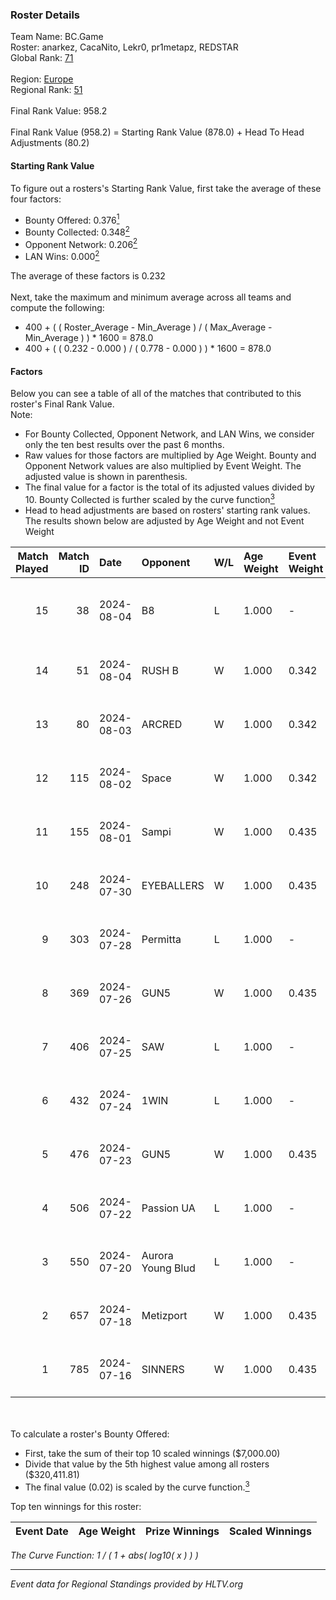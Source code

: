 ### Roster Details<br />
Team Name: BC.Game<br />
Roster: anarkez, CacaNito, Lekr0, pr1metapz, REDSTAR<br />
Global Rank: [71](../standings_global.md)<br />
<br />
Region: [Europe]( ../standings_europe.md)<br />
Regional Rank: [51]( ../standings_europe.md)<br />
<br />
Final Rank Value:  958.2<br />
<br />
Final Rank Value (958.2) = Starting Rank Value (878.0) + Head To Head Adjustments (80.2)<br />

#### Starting Rank Value<br />
To figure out a rosters's Starting Rank Value, first take the average of these four factors:<br />
- Bounty Offered: 0.376[<sup>1</sup>](#table2)
- Bounty Collected: 0.348[<sup>2</sup>](#table1)
- Opponent Network: 0.206[<sup>2</sup>](#table1)
- LAN Wins: 0.000[<sup>2</sup>](#table1)

The average of these factors is 0.232<br />
<br />
Next, take the maximum and minimum average across all teams and compute the following:<br />
- 400 + ( ( Roster_Average - Min_Average ) / ( Max_Average - Min_Average ) ) * 1600 = 878.0
- 400 + ( ( 0.232 - 0.000 ) / ( 0.778 - 0.000 ) ) * 1600 = 878.0


#### Factors<br />
Below you can see a table of all of the matches that contributed to this roster's Final Rank Value.<br />
Note:<br />

- For Bounty Collected, Opponent Network, and LAN Wins, we consider only the ten best results over the past 6 months.
- Raw values for those factors are multiplied by Age Weight. Bounty and Opponent Network values are also multiplied by Event Weight. The adjusted value is shown in parenthesis.
- The final value for a factor is the total of its adjusted values divided by 10. Bounty Collected is further scaled by the curve function[<sup>3</sup>](#curveFunction)
- Head to head adjustments are based on rosters' starting rank values. The results shown below are adjusted by Age Weight and not Event Weight
<span id="table1"></span><br />


| Match Played | Match ID | Date       | Opponent          | W/L | Age Weight | Event Weight | Bounty Collected | Opponent Network | LAN Wins  | H2H Adj. | Roster                                       |
| -: | -: | :- | :- | :- | :- | :- | :- | :- | :- | -: | :- |
|           15 |       38 | 2024-08-04 | B8                | L   | 1.000      | -            | -                | -                | -         |    -7.31 | anarkez, CacaNito, Lekr0, pr1metapz, REDSTAR |
|           14 |       51 | 2024-08-04 | RUSH B            | W   | 1.000      | 0.342        | 0.026 (0.009)    | 0.371 (0.127)    | 0 (0.000) |    15.63 | anarkez, CacaNito, joel, Lekr0, pr1metapz    |
|           13 |       80 | 2024-08-03 | ARCRED            | W   | 1.000      | 0.342        | 0.041 (0.014)    | 0.369 (0.126)    | 0 (0.000) |    17.39 | anarkez, CacaNito, joel, Lekr0, pr1metapz    |
|           12 |      115 | 2024-08-02 | Space             | W   | 1.000      | 0.342        | 0.006 (0.002)    | 0.429 (0.147)    | 0 (0.000) |    12.43 | anarkez, CacaNito, joel, Lekr0, pr1metapz    |
|           11 |      155 | 2024-08-01 | Sampi             | W   | 1.000      | 0.435        | 0.027 (0.012)    | 1.000 (0.435)    | 0 (0.000) |    14.22 | anarkez, CacaNito, joel, Lekr0, pr1metapz    |
|           10 |      248 | 2024-07-30 | EYEBALLERS        | W   | 1.000      | 0.435        | 0.005 (0.002)    | 0.488 (0.212)    | 0 (0.000) |    11.43 | anarkez, CacaNito, joel, Lekr0, pr1metapz    |
|            9 |      303 | 2024-07-28 | Permitta          | L   | 1.000      | -            | -                | -                | -         |   -14.95 | anarkez, CacaNito, joel, Lekr0, pr1metapz    |
|            8 |      369 | 2024-07-26 | GUN5              | W   | 1.000      | 0.435        | 0.072 (0.031)    | 0.550 (0.239)    | 0 (0.000) |    15.28 | anarkez, CacaNito, joel, Lekr0, pr1metapz    |
|            7 |      406 | 2024-07-25 | SAW               | L   | 1.000      | -            | -                | -                | -         |    -5.45 | anarkez, CacaNito, joel, Lekr0, pr1metapz    |
|            6 |      432 | 2024-07-24 | 1WIN              | L   | 1.000      | -            | -                | -                | -         |   -12.49 | anarkez, CacaNito, joel, Lekr0, pr1metapz    |
|            5 |      476 | 2024-07-23 | GUN5              | W   | 1.000      | 0.435        | 0.072 (0.031)    | 0.550 (0.239)    | 0 (0.000) |    16.58 | anarkez, CacaNito, joel, Lekr0, pr1metapz    |
|            4 |      506 | 2024-07-22 | Passion UA        | L   | 1.000      | -            | -                | -                | -         |    -6.93 | anarkez, CacaNito, joel, Lekr0, pr1metapz    |
|            3 |      550 | 2024-07-20 | Aurora Young Blud | L   | 1.000      | -            | -                | -                | -         |   -13.73 | anarkez, CacaNito, joel, Lekr0, pr1metapz    |
|            2 |      657 | 2024-07-18 | Metizport         | W   | 1.000      | 0.435        | 0.036 (0.016)    | 0.434 (0.188)    | 0 (0.000) |    18.40 | anarkez, CacaNito, joel, Lekr0, pr1metapz    |
|            1 |      785 | 2024-07-16 | SINNERS           | W   | 1.000      | 0.435        | 0.037 (0.016)    | 0.790 (0.343)    | 0 (0.000) |    19.72 | anarkez, CacaNito, joel, Lekr0, pr1metapz    |

<br />
<span id="table2"></span><br />
To calculate a roster's Bounty Offered:<br />

- First, take the sum of their top 10 scaled winnings ($7,000.00)
- Divide that value by the 5th highest value among all rosters ($320,411.81)
- The final value (0.02) is scaled by the curve function.[<sup>3</sup>](#curveFunction)

Top ten winnings for this roster:<br />

| Event Date | Age Weight | Prize Winnings | Scaled Winnings |
| :- | -: | :- | :- |


<span id="curveFunction"></span>_The Curve Function: 1 / ( 1 + abs( log10( x ) ) )_<br />

---
_Event data for Regional Standings provided by HLTV.org_<br />
